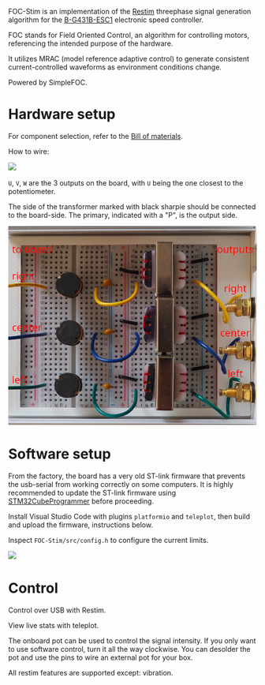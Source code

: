 FOC-Stim is an implementation of the [Restim](https://github.com/diglet48/restim) threephase signal generation algorithm
for the [B-G431B-ESC1](https://www.st.com/en/evaluation-tools/b-g431b-esc1.html) electronic speed controller.

FOC stands for Field Oriented Control, an algorithm for controlling motors, referencing the intended purpose of the hardware.

It utilizes MRAC (model reference adaptive control) to generate consistent current-controlled waveforms
as environment conditions change.

Powered by SimpleFOC.

# Hardware setup

For component selection, refer to the [Bill of materials](docs/BOM.md).

How to wire:

![](docs/images/schematic.png)

`U`, `V`, `W` are the 3 outputs on the board, with `U` being the one closest to the potentiometer.

The side of the transformer marked with black sharpie should be connected to the board-side.
The primary, indicated with a "P", is the output side.

![](docs/images/breadboard.jpg)

# Software setup

From the factory, the board has a very old ST-link firmware that prevents the usb-serial from working
correctly on some computers. It is highly recommended to update the ST-link firmware using
[STM32CubeProgrammer](https://www.st.com/en/development-tools/stm32cubeprog.html) before proceeding.

Install Visual Studio Code with plugins `platformio` and `teleplot`,
then build and upload the firmware, instructions below.

Inspect `FOC-Stim/src/config.h` to configure the current limits.

![](docs/images/pio.png)

# Control

Control over USB with Restim.

View live stats with teleplot.

The onboard pot can be used to control the signal intensity.
If you only want to use software control, turn it all the way clockwise.
You can desolder the pot and use the pins to wire an external pot for your box.

All restim features are supported except: vibration.